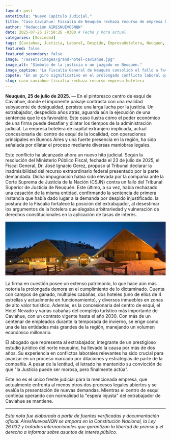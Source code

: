 ```yaml
---
layout: post
antetitulo: "Nuevo Capítulo Judicial."
title: "Caso Caviahue: Fiscalía de Neuquén rechaza recurso de empresa hotelera, consolidando fallo a favor de extrabajador."
author: "Redacción AIRESNUEVOSNQN"
date: 2025-07-25 17:58:26 -0300 # Fecha y hora actual
categories: [Sociedad]
tags: [Caviahue, Justicia, Laboral, Despido, EmpresaHotelera, Neuquen, MinisterioPublicoFiscal, DerechosLaborales, ConflictoJudicial]
featured: false
featured_secondary: false
image: "/assets/images/grand-hotel-caviahue.jpg" 
image_alt: "Símbolo de la justicia o un juzgado en Neuquén."
image_caption: "La Fiscalía General de Neuquén consolidó el fallo a favor de un extrabajador de Caviahue."
copete: "En un giro significativo en el prolongado conflicto laboral que enfrenta a un extrabajador con una poderosa empresa hotelera en Caviahue, la Fiscalía General de la Provincia de Neuquén ha propuesto la inadmisibilidad del recurso extraordinario federal interpuesto por la compañía. Esta resolución del Ministerio Público Fiscal, con fecha 23 de julio de 2025, consolida la sentencia favorable al exempleado, quien sigue a la espera de que se cumplan los pagos ordenados por la Justicia."
slug: caso-caviahue-fiscalia-rechaza-recurso-empresa-hotelera
---
```


**Neuquén, 25 de julio de 2025.** — En el pintoresco centro de esquí de Caviahue, donde el imponente paisaje contrasta con una realidad subyacente de desigualdad, persiste una larga lucha por la justicia. Un extrabajador, despedido años atrás, aguarda aún la ejecución de una sentencia que le es favorable. Este caso ilustra cómo el poder económico de una firma puede desafiar y dilatar los tiempos de la administración judicial. La empresa hotelera de capital extranjero implicada, actual concesionaria del centro de esquí de la localidad, con operaciones principales en Buenos Aires y una fuerte presencia en la región, ha sido señalada por dilatar el proceso mediante diversas maniobras legales.

Este conflicto ha alcanzado ahora un nuevo hito judicial. Según la resolución del Ministerio Público Fiscal, fechada el 23 de julio de 2025, el Fiscal General, Dr. José Ignacio Gerez, propuso al Tribunal declarar la inadmisibilidad del recurso extraordinario federal presentado por la parte demandada. Dicha impugnación había sido elevada por la compañía ante la Corte Suprema de Justicia de la Nación (CSJN) contra un fallo del Tribunal Superior de Justicia de Neuquén. Este último, a su vez, había rechazado una casación de la misma entidad, confirmando la sentencia de primera instancia que había dado lugar a la demanda por despido injustificado. la postura de la Fiscalía fortalece la posición del extrabajador, al desestimar los argumentos de la hotelera que alegaba arbitrariedad y vulneración de derechos constitucionales en la aplicación de tasas de interés.

![Hotel y cabañas del nevado](/assets/images/hotel-y-cabanas-del-nevado-caviahue.jpg) 

La firma en cuestión posee un extenso patrimonio, lo que hace aún más notoria la prolongada demora en el cumplimiento de lo dictaminado. Cuenta con campos de ganado, múltiples cabañas, dos hoteles (uno de ellos de 4 estrellas y actualmente en funcionamiento), y diversos inmuebles en zonas de alto valor turístico. Además, es la concesionaria del centro de esquí, el Hotel Nevado y varias cabañas del complejo turístico más importante de Caviahue, con un contrato vigente hasta el año 2030. Con más de un centenar de empleados durante la temporada de invierno, se erige como una de las entidades más grandes de la región, manejando un volumen económico millonario.

El abogado que representa al extrabajador, integrante de un prestigioso estudio jurídico del norte neuquino, ha llevado la causa por más de dos años. Su experiencia en conflictos laborales relevantes ha sido crucial para avanzar en un proceso marcado por dilaciones y estrategias de parte de la compañía. A pesar de la lentitud, el letrado ha mantenido su convicción de que "la Justicia puede ser morosa, pero finalmente actúa".

Este no es el único frente judicial para la mencionada empresa, que actualmente enfrenta al menos otros dos procesos legales abiertos y se evalúa la presentación de nuevas demandas. Mientras el centro de esquí continúa operando con normalidad la "espera injusta" del extrabajador de Caviahue se mantiene.

---
*Esta nota fue elaborada a partir de fuentes verificadas y documentación oficial. AiresNuevosNQN se ampara en la Constitución Nacional, la Ley 26.032 y tratados internacionales que garantizan la libertad de prensa y el derecho a informar sobre asuntos de interés público.*